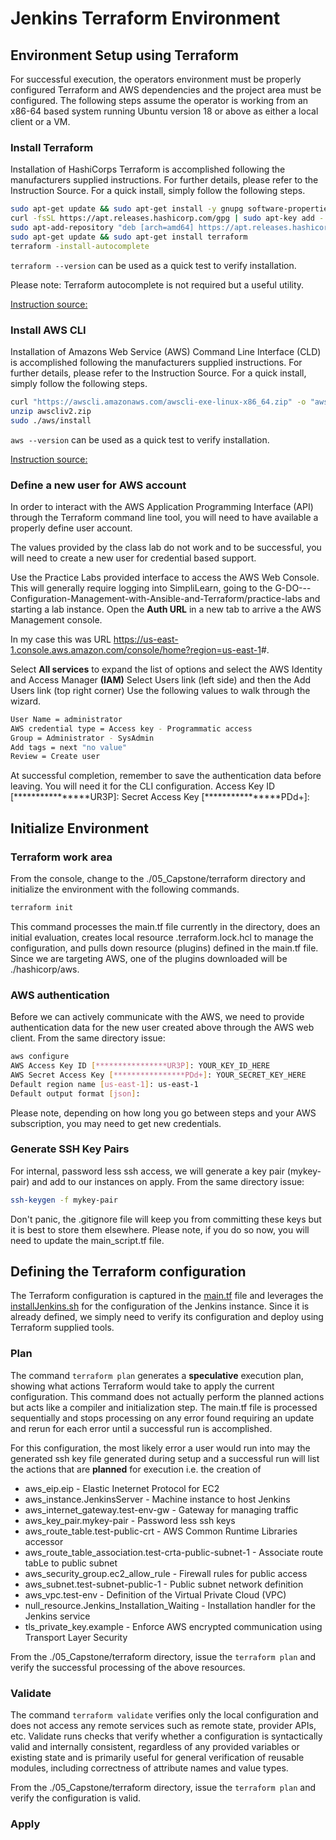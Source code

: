 # Jenkins Terraform Environment

## Environment Setup using Terraform

For successful execution, the operators environment must be properly configured Terraform and AWS dependencies and the project area must be configured.  The following steps assume the operator is working from an x86-64 based system running Ubuntu version 18 or above as either a local client or a VM.

### Install Terraform

Installation of HashiCorps Terraform is accomplished following the manufacturers supplied instructions.  For further details, please refer to the Instruction Source.
For a quick install, simply follow the following steps.

```bash
sudo apt-get update && sudo apt-get install -y gnupg software-properties-common curl
curl -fsSL https://apt.releases.hashicorp.com/gpg | sudo apt-key add -
sudo apt-add-repository "deb [arch=amd64] https://apt.releases.hashicorp.com $(lsb_release -cs) main"
sudo apt-get update && sudo apt-get install terraform
terraform -install-autocomplete
```

```terraform --version``` can be used as a quick test to verify installation.

Please note: Terraform autocomplete is not required but a useful utility.

[Instruction source:](https://learn.hashicorp.com/tutorials/terraform/install-cli?in=terraform/aws-get-started)

### Install AWS CLI

Installation of Amazons Web Service (AWS) Command Line Interface (CLD) is accomplished following the manufacturers supplied instructions.  For further details, please refer to the Instruction Source.
For a quick install, simply follow the following steps.

```bash
curl "https://awscli.amazonaws.com/awscli-exe-linux-x86_64.zip" -o "awscliv2.zip"
unzip awscliv2.zip
sudo ./aws/install
```

```aws --version``` can be used as a quick test to verify installation.

[Instruction source:](https://docs.aws.amazon.com/cli/latest/userguide/getting-started-install.html)

### Define a new user for AWS account

In order to interact with the AWS Application Programming Interface (API) through the Terraform command line tool, you will need to have available a properly define user account.

The values provided by the class lab do not work and to be successful, you will need to create a new user for credential based support.  

Use the Practice Labs provided interface to access the AWS Web Console.  This will generally require logging into SimpliLearn, going to the G-DO---Configuration-Management-with-Ansible-and-Terraform/practice-labs and starting a lab instance.  Open the **Auth URL** in a new tab to arrive a the AWS Management console.

In my case this was URL <https://us-east-1.console.aws.amazon.com/console/home?region=us-east-1>#.

Select **All services** to expand the list of options and select the AWS Identity and Access Manager **(IAM)**
Select Users link (left side) and then the Add Users link (top right corner)
Use the following values to walk through the wizard.

```bash
User Name = administrator
AWS credential type = Access key - Programmatic access
Group = Administrator - SysAdmin
Add tags = next "no value"
Review = Create user
```

At successful completion, remember to save the authentication data before leaving.  You will need it for the CLI configuration.
Access Key ID [****************UR3P]: 
Secret Access Key [****************PDd+]: 

## Initialize Environment

### Terraform work area

From the console, change to the ./05_Capstone/terraform directory and initialize the environment with the following commands.

```bash
terraform init
```

This command processes the main.tf file currently in the directory, does an initial evaluation, creates local resource .terraform.lock.hcl to manage the configuration, and pulls down resource (plugins) defined in the main.tf file.  Since we are targeting AWS, one of the plugins downloaded will be ./hashicorp/aws.

### AWS authentication

Before we can actively communicate with the AWS, we need to provide authentication data for the new user created above through the AWS web client.  From the same directory issue:

```bash
aws configure
AWS Access Key ID [****************UR3P]: YOUR_KEY_ID_HERE
AWS Secret Access Key [****************PDd+]: YOUR_SECRET_KEY_HERE
Default region name [us-east-1]: us-east-1
Default output format [json]: 
```

Please note, depending on how long you go between steps and your AWS subscription, you may need to get new credentials.

### Generate SSH Key Pairs

For internal, password less ssh access, we will generate a key pair (mykey-pair) and add to our instances on apply.  From the same directory issue:

```bash
ssh-keygen -f mykey-pair
```

Don't panic, the .gitignore file will keep you from committing these keys but it is best to store them elsewhere.  Please note, if you do so now, you will need to update the main_script.tf file.

## Defining the Terraform configuration

The Terraform configuration is captured in the [main.tf](https://github.com/bailey572/devops/blob/main/05_Capstone/terraform/main.tf) file and leverages the [installJenkins.sh](https://github.com/bailey572/devops/blob/main/05_Capstone/terraform/installJenkins.sh) for the configuration of the Jenkins instance.  Since it is already defined, we simply need to verify its configuration and deploy using Terraform supplied tools.

### Plan

 The command ```terraform plan``` generates a **speculative** execution plan, showing what actions Terraform would take to apply the current configuration. This command does not actually perform the planned actions but acts like a compiler and initialization step.  The main.tf file is processed sequentially and stops processing on any error found requiring an update and rerun for each error until a successful run is accomplished.

 For this configuration, the most likely error a user would run into may the generated ssh key file generated during setup and a successful run will list the actions that are **planned** for execution i.e. the creation of

* aws_eip.eip - Elastic Ineternet Protocol for EC2
* aws_instance.JenkinsServer - Machine instance to host Jenkins
* aws_internet_gateway.test-env-gw - Gateway for managing traffic
* aws_key_pair.mykey-pair - Password less ssh keys
* aws_route_table.test-public-crt - AWS Common Runtime Libraries accessor
* aws_route_table_association.test-crta-public-subnet-1 - Associate route tabLe to public subnet
* aws_security_group.ec2_allow_rule - Firewall rules for public access
* aws_subnet.test-subnet-public-1 - Public subnet network definition
* aws_vpc.test-env - Definition of the Virtual Private Cloud (VPC)
* null_resource.Jenkins_Installation_Waiting - Installation handler for the Jenkins service
* tls_private_key.example - Enforce AWS encrypted communication using Transport Layer Security

From the ./05_Capstone/terraform directory, issue the ```terraform plan``` and verify the successful processing of the above resources.

### Validate

The command ```terraform validate```  verifies only the local configuration and does not access any remote services such as remote state, provider APIs, etc.  Validate runs checks that verify whether a configuration is syntactically valid and internally consistent, regardless of any provided variables or existing state and is primarily useful for general verification of reusable modules, including correctness of attribute names and value types.

From the ./05_Capstone/terraform directory, issue the ```terraform plan``` and verify the configuration is valid.

### Apply

